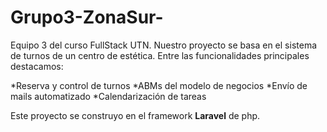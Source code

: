 # Grupo3-ZonaSur-

Equipo 3 del curso FullStack UTN.
Nuestro proyecto se basa en el sistema de turnos de un centro de estética.
Entre las funcionalidades principales destacamos:


*Reserva y control de turnos
*ABMs del modelo de negocios
*Envío de mails automatizado
*Calendarización de tareas

Este proyecto se construyo en el framework **Laravel** de php.
